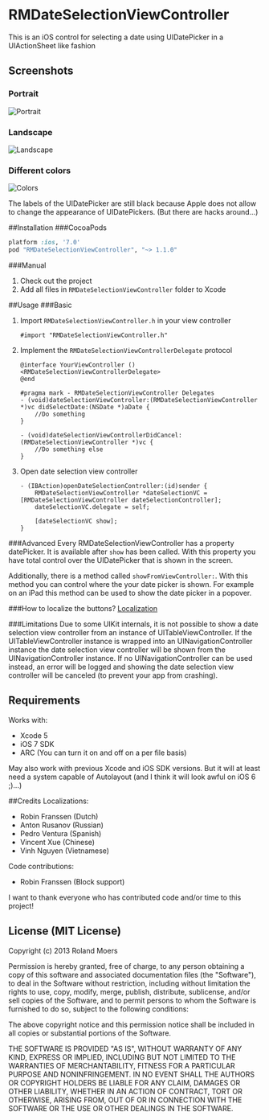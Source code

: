 RMDateSelectionViewController
=============================

This is an iOS control for selecting a date using UIDatePicker in a UIActionSheet like fashion

## Screenshots
### Portrait
![Portrait](http://cooperrs.github.io/RMDateSelectionViewController/Images/Screen-Portrait.png)

### Landscape
![Landscape](http://cooperrs.github.com/RMDateSelectionViewController/Images/Screen-Landscape.png)

### Different colors
![Colors](http://cooperrs.github.io/RMDateSelectionViewController/Images/Screen-Portrait-Black.png)

The labels of the UIDatePicker are still black because Apple does not allow to change the appearance of UIDatePickers. (But there are hacks around...)

##Installation
###CocoaPods
```ruby
platform :ios, '7.0'
pod "RMDateSelectionViewController", "~> 1.1.0"
```

###Manual
1. Check out the project
2. Add all files in `RMDateSelectionViewController` folder to Xcode

##Usage
###Basic
1. Import `RMDateSelectionViewController.h` in your view controller
	
	```objc
	#import "RMDateSelectionViewController.h"
	```
2. Implement the `RMDateSelectionViewControllerDelegate` protocol
	
	```objc
	@interface YourViewController () <RMDateSelectionViewControllerDelegate>
	@end
	```
	
	```objc
	#pragma mark - RMDateSelectionViewController Delegates
	- (void)dateSelectionViewController:(RMDateSelectionViewController *)vc didSelectDate:(NSDate *)aDate {
		//Do something
	}

	- (void)dateSelectionViewControllerDidCancel:(RMDateSelectionViewController *)vc {
		//Do something else
	}
	```
	
3. Open date selection view controller
	
	```objc
	- (IBAction)openDateSelectionController:(id)sender {
    	RMDateSelectionViewController *dateSelectionVC = [RMDateSelectionViewController dateSelectionController];
    	dateSelectionVC.delegate = self;
    	
   		[dateSelectionVC show];
	}

###Advanced
Every RMDateSelectionViewController has a property datePicker. It is available after `show` has been called. With this property you have total control over the UIDatePicker that is shown in the screen.

Additionally, there is a method called `showFromViewController:`. With this method you can control where the your date picker is shown. For example on an iPad this method can be used to show the date picker in a popover.

###How to localize the buttons? 
[Localization](https://github.com/CooperRS/RMDateSelectionViewController/wiki/Localization)

###Limitations
Due to some UIKit internals, it is not possible to show a date selection view controller from an instance of UITableViewController. If the UITableViewController instance is wrapped into an UINavigationController instance the date selection view controller will be shown from the UINavigationController instance. If no UINavigationController can be used instead, an error will be logged and showing the date selection view controller will be canceled (to prevent your app from crashing).

## Requirements
Works with:

* Xcode 5
* iOS 7 SDK
* ARC (You can turn it on and off on a per file basis)

May also work with previous Xcode and iOS SDK versions. But it will at least need a system capable of Autolayout (and I think it will look awful on iOS 6 ;)...)

##Credits
Localizations:
* Robin Franssen (Dutch)
* Anton Rusanov (Russian)
* Pedro Ventura (Spanish)
* Vincent Xue (Chinese)
* Vinh Nguyen (Vietnamese)

Code contributions:
* Robin Franssen (Block support)

I want to thank everyone who has contributed code and/or time to this project!

## License (MIT License)
Copyright (c) 2013 Roland Moers

Permission is hereby granted, free of charge, to any person obtaining a copy
of this software and associated documentation files (the "Software"), to deal
in the Software without restriction, including without limitation the rights
to use, copy, modify, merge, publish, distribute, sublicense, and/or sell
copies of the Software, and to permit persons to whom the Software is
furnished to do so, subject to the following conditions:

The above copyright notice and this permission notice shall be included in
all copies or substantial portions of the Software.

THE SOFTWARE IS PROVIDED "AS IS", WITHOUT WARRANTY OF ANY KIND, EXPRESS OR
IMPLIED, INCLUDING BUT NOT LIMITED TO THE WARRANTIES OF MERCHANTABILITY,
FITNESS FOR A PARTICULAR PURPOSE AND NONINFRINGEMENT. IN NO EVENT SHALL THE
AUTHORS OR COPYRIGHT HOLDERS BE LIABLE FOR ANY CLAIM, DAMAGES OR OTHER
LIABILITY, WHETHER IN AN ACTION OF CONTRACT, TORT OR OTHERWISE, ARISING FROM,
OUT OF OR IN CONNECTION WITH THE SOFTWARE OR THE USE OR OTHER DEALINGS IN
THE SOFTWARE.
